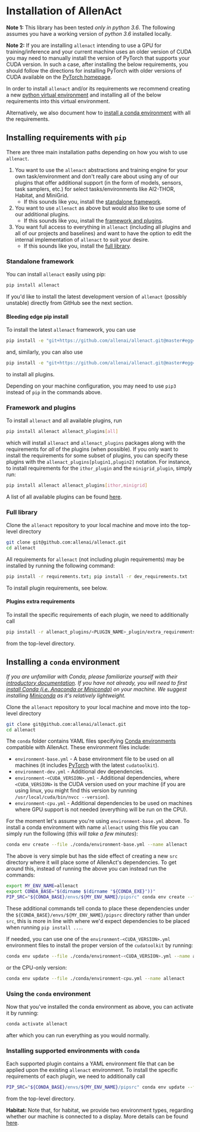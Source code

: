 # Installation of AllenAct

**Note 1:** This library has been tested *only in python 3.6*. The following assumes you have a working
version of *python 3.6* installed locally. 

**Note 2:** If you are installing `allenact` intending to use a GPU for training/inference and your
current machine uses an older version of CUDA you may need to manually install the version of 
PyTorch that supports your CUDA version. In such a case, after installing the below requirements, you
should follow the directions for installing PyTorch with older
versions of CUDA available on the [PyTorch homepage](https://pytorch.org/).

In order to install `allenact` and/or its requirements we recommend creating a new
[python virtual environment](https://docs.python.org/3/tutorial/venv.html) and installing all
of the below requirements into this virtual environment.

Alternatively, we also document how to [install a conda environment](#installing-a-conda-environment)
with all the requirements.

## Installing requirements with `pip`

There are three main installation paths depending on how you wish to use `allenact`.

1. You want to use the `allenact` abstractions and training engine for your own task/environment and don't really 
care about using any of our plugins that offer additional support (in the form of models, sensors, task samplers, etc.)
for select tasks/environments like AI2-THOR, Habitat, and MiniGrid.
    - If this sounds like you, install the [standalone framework](#standalone-framework).
1. You want to use `allenact` as above but would also like to use some of our additional plugins.
    - If this sounds like you, install the [framework and plugins](#framework-and-plugins).
1. You want full access to everything in `allenact` (including all plugins and all of our projects and baselines)
   and want to have the option to edit the internal implementation of `allenact` to suit your desire. 
    - If this sounds like you, install the [full library](#full-library).   


### Standalone framework

You can install `allenact` easily using pip:

```bash
pip install allenact
```

If you'd like to install the latest development version of `allenact` (possibly unstable) directly from GitHub see the
next section.

#### Bleeding edge pip install

To install the latest `allenact` framework, you can use

```bash
pip install -e "git+https://github.com/allenai/allenact.git@master#egg=allenact&subdirectory=allenact"
```

and, similarly, you can also use

```bash
pip install -e "git+https://github.com/allenai/allenact.git@master#egg=allenact_plugins[all]&subdirectory=allenact_plugins"
```

to install all plugins.

Depending on your machine configuration, you may need to use `pip3` instead of `pip` in the commands
above.

### Framework and plugins

To install `allenact` and all available plugins, run

```bash
pip install allenact allenact_plugins[all]
```

which will install `allenact` and `allenact_plugins` packages along with the requirements for _all_
of the plugins (when possible). If you only want to install the requirements for some subset of plugins, you can
specify these plugins with the `allenact_plugins[plugin1,plugin2]` notation. For instance, to install requirements
for the `ithor_plugin` and the `minigrid_plugin`, simply run:

```bash
pip install allenact allenact_plugins[ithor,minigrid]
```

A list of all available plugins can be found [here](https://github.com/allenai/allenact/tree/master/allenact_plugins).

### Full library

Clone the `allenact` repository to your local machine and move into the top-level directory

```bash
git clone git@github.com:allenai/allenact.git
cd allenact
```

All requirements for `allenact` (not including plugin requirements) may be installed by running the following command:

```bash
pip install -r requirements.txt; pip install -r dev_requirements.txt
```

To install plugin requirements, see below.

#### Plugins extra requirements

To install the specific requirements of each plugin, we need to additionally call

```bash
pip install -r allenact_plugins/<PLUGIN_NAME>_plugin/extra_requirements.txt
```

from the top-level directory.


## Installing a `conda` environment

_If you are unfamiliar with Conda, please familiarize yourself with their [introductory documentation](https://docs.conda.io/projects/conda/en/latest/).
If you have not already, you will need to first [install Conda (i.e. Anaconda or Miniconda)](https://docs.conda.io/projects/conda/en/latest/user-guide/install/)
on your machine. We suggest installing [Miniconda](https://docs.conda.io/projects/conda/en/latest/glossary.html#miniconda-glossary)
as it's relatively lightweight._

Clone the `allenact` repository to your local machine and move into the top-level directory

```bash
git clone git@github.com:allenai/allenact.git
cd allenact
```

The `conda` folder contains YAML files specifying [Conda environments](https://docs.conda.io/projects/conda/en/latest/user-guide/tasks/manage-environments.html#creating-an-environment-from-an-environment-yml-file)
compatible with AllenAct. These environment files include: 

* `environment-base.yml` - A base environment file to be used on all machines (it includes
[PyTorch](https://pytorch.org/) with the latest `cudatoolkit`).
* `environment-dev.yml` - Additional dev dependencies.
* `environment-<CUDA_VERSION>.yml` - Additional dependencies, where `<CUDA_VERSION>` is the CUDA version used on your
machine (if you are using linux, you might find this version by running `/usr/local/cuda/bin/nvcc --version`).
* `environment-cpu.yml` - Additional dependencies to be used on machines where GPU support is not needed (everything
 will be run on the CPU).
 

For the moment let's assume you're using `environment-base.yml` above. To install a conda environment with name `allenact`
 using this file you can simply run the following (*this will take a few minutes*):

```bash
conda env create --file ./conda/environment-base.yml --name allenact
``` 
The above is very simple but has the side effect of creating a new `src` directory where it will
place some of AllenAct's dependencies. To get around this, instead of running the above you can instead
run the commands:

```bash
export MY_ENV_NAME=allenact
export CONDA_BASE="$(dirname $(dirname "${CONDA_EXE}"))"
PIP_SRC="${CONDA_BASE}/envs/${MY_ENV_NAME}/pipsrc" conda env create --file ./conda/environment-base.yml --name $MY_ENV_NAME
``` 

These additional commands tell conda to place these dependencies under the `${CONDA_BASE}/envs/${MY_ENV_NAME}/pipsrc` directory rather
than under `src`, this is more in line with where we'd expect dependencies to be placed when running `pip install ...`.

If needed, you can use one of the `environment-<CUDA_VERSION>.yml` environment files to install the proper version of
the `cudatoolkit` by running:

```bash
conda env update --file ./conda/environment-<CUDA_VERSION>.yml --name allenact
```
or the CPU-only version:
```bash
conda env update --file ./conda/environment-cpu.yml --name allenact
```

### Using the `conda` environment

Now that you've installed the conda environment as above, you can activate it by running:

```bash
conda activate allenact
```

after which you can run everything as you would normally.


### Installing supported environments with `conda`

Each supported plugin contains a YAML environment file that can be applied upon the existing `allenact` environment. To
install the specific requirements of each plugin, we need to additionally call

```bash
PIP_SRC="${CONDA_BASE}/envs/${MY_ENV_NAME}/pipsrc" conda env update --file allenact_plugins/<PLUGIN_NAME>_plugin/extra_environment.yml --name $MY_ENV_NAME
```

from the top-level directory.

**Habitat:** Note that, for habitat, we provide two environment types, regarding whether our machine is connected to a
display. More details can be found [here](../installation/installation-framework.md#installation-of-habitat). 
